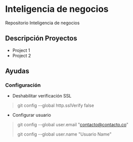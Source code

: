# Inteligencia de negocios
Repositorio Inteligencia de negocios

## Descripción Proyectos
- Project 1
- Project 2

## Ayudas
### Configuración

- Deshabilitar verificación SSL
> git config --global http.sslVerify false
- Configurar usuario
> git config --global user.email "contacto@contacto.co"
>
> git config --global user.name "Usuario Name"

